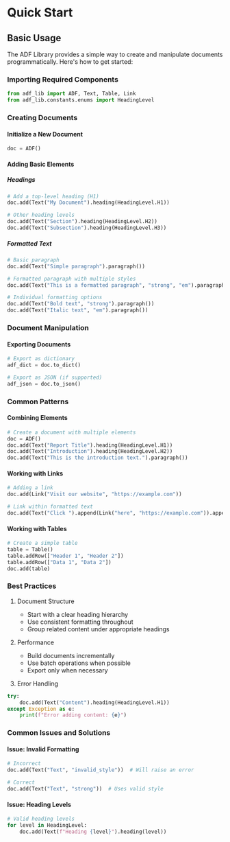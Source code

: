 # Quick Start

## Basic Usage

The ADF Library provides a simple way to create and manipulate documents programmatically. Here's how to get started:

### Importing Required Components

```python
from adf_lib import ADF, Text, Table, Link
from adf_lib.constants.enums import HeadingLevel
```

### Creating Documents

#### Initialize a New Document
```python
doc = ADF()
```

#### Adding Basic Elements

##### Headings
```python
# Add a top-level heading (H1)
doc.add(Text("My Document").heading(HeadingLevel.H1))

# Other heading levels
doc.add(Text("Section").heading(HeadingLevel.H2))
doc.add(Text("Subsection").heading(HeadingLevel.H3))
```

##### Formatted Text
```python
# Basic paragraph
doc.add(Text("Simple paragraph").paragraph())

# Formatted paragraph with multiple styles
doc.add(Text("This is a formatted paragraph", "strong", "em").paragraph())

# Individual formatting options
doc.add(Text("Bold text", "strong").paragraph())
doc.add(Text("Italic text", "em").paragraph())
```

### Document Manipulation

#### Exporting Documents
```python
# Export as dictionary
adf_dict = doc.to_dict()

# Export as JSON (if supported)
adf_json = doc.to_json()
```

### Common Patterns

#### Combining Elements
```python
# Create a document with multiple elements
doc = ADF()
doc.add(Text("Report Title").heading(HeadingLevel.H1))
doc.add(Text("Introduction").heading(HeadingLevel.H2))
doc.add(Text("This is the introduction text.").paragraph())
```

#### Working with Links
```python
# Adding a link
doc.add(Link("Visit our website", "https://example.com"))

# Link within formatted text
doc.add(Text("Click ").append(Link("here", "https://example.com")).append(" for more info").paragraph())
```

#### Working with Tables
```python
# Create a simple table
table = Table()
table.addRow(["Header 1", "Header 2"])
table.addRow(["Data 1", "Data 2"])
doc.add(table)
```

### Best Practices

1. Document Structure
   - Start with a clear heading hierarchy
   - Use consistent formatting throughout
   - Group related content under appropriate headings

2. Performance
   - Build documents incrementally
   - Use batch operations when possible
   - Export only when necessary

3. Error Handling
```python
try:
    doc.add(Text("Content").heading(HeadingLevel.H1))
except Exception as e:
    print(f"Error adding content: {e}")
```

### Common Issues and Solutions

#### Issue: Invalid Formatting
```python
# Incorrect
doc.add(Text("Text", "invalid_style"))  # Will raise an error

# Correct
doc.add(Text("Text", "strong"))  # Uses valid style
```

#### Issue: Heading Levels
```python
# Valid heading levels
for level in HeadingLevel:
    doc.add(Text(f"Heading {level}").heading(level))
```